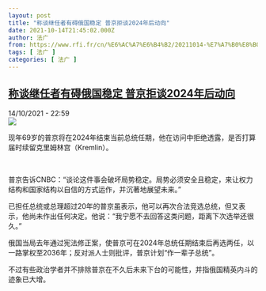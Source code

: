 ```yaml
---
layout: post
title: "称谈继任者有碍俄国稳定 普京拒谈2024年后动向"
date: 2021-10-14T21:45:02.000Z
author: 法广
from: https://www.rfi.fr/cn/%E6%AC%A7%E6%B4%B2/20211014-%E7%A7%B0%E8%B0%88%E7%BB%A7%E4%BB%BB%E8%80%85%E6%9C%89%E7%A2%8D%E4%BF%84%E5%9B%BD%E7%A8%B3%E5%AE%9A-%E6%99%AE%E4%BA%AC%E6%8B%92%E8%B0%882024%E5%B9%B4%E5%90%8E%E5%8A%A8%E5%90%91
tags: [ 法广 ]
categories: [ 法广 ]
---
```

<!--1634247902000-->
[称谈继任者有碍俄国稳定 普京拒谈2024年后动向](https://www.rfi.fr/cn/%E6%AC%A7%E6%B4%B2/20211014-%E7%A7%B0%E8%B0%88%E7%BB%A7%E4%BB%BB%E8%80%85%E6%9C%89%E7%A2%8D%E4%BF%84%E5%9B%BD%E7%A8%B3%E5%AE%9A-%E6%99%AE%E4%BA%AC%E6%8B%92%E8%B0%882024%E5%B9%B4%E5%90%8E%E5%8A%A8%E5%90%91)
------

<div>
<div>14/10/2021 - 22:59</div><img src="https://s.rfi.fr/media/display/1dce1d88-6a58-11eb-96cb-005056bff430/2021-02-08T124306Z_1098026372_RC2COL9CWUDG_RTRMADP_3_RUSSIA-PUTIN.JPG"><div >                    <p>现年69岁的普京将在2024年结束当前总统任期，他在访问中拒绝透露，是否打算届时续留克里姆林宫（Kremlin）。</p><p> </p><p>普京告诉CNBC：“谈论这件事会破坏局势稳定。局势必须安全且稳定，来让权力结构和国家结构以自信的方式运作，并沉著地展望未来。”</p><p>已担任总统或总理超过20年的普京虽表示，他可以再次合法竞选总统，但又表示，他尚未作出任何决定。他说：“我宁愿不去回答这类问题，距离下次选举还很久。”</p><p>俄国当局去年通过宪法修正案，使普京可在2024年总统任期结束后再选两任，以一路掌权至2036年；反对派人士则批评，普京计划“作一辈子总统”。</p><p>不过有些政治学者并不排除普京在不久后未来下台的可能性，并指俄国精英内斗的迹象已大增。</p>                                            <div data-selfpromo-newsletter>    </div>    <div data-selfpromo-app>    </div>                </div>
</div>
